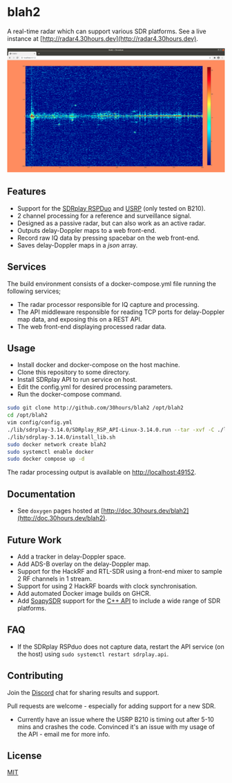 # blah2

A real-time radar which can support various SDR platforms. See a live instance at [http://radar4.30hours.dev](http://radar4.30hours.dev).

![blah2 example display](./example.png "blah2")

## Features

- Support for the [SDRplay RSPDuo](https://www.sdrplay.com/rspduo/) and [USRP](https://www.ettus.com/products/) (only tested on B210).
- 2 channel processing for a reference and surveillance signal.
- Designed as a passive radar, but can also work as an active radar.
- Outputs delay-Doppler maps to a web front-end.
- Record raw IQ data by pressing spacebar on the web front-end.
- Saves delay-Doppler maps in a *json* array.

## Services

The build environment consists of a docker-compose.yml file running the following services;

- The radar processor responsible for IQ capture and processing.
- The API middleware responsible for reading TCP ports for delay-Doppler map data, and exposing this on a REST API.
- The web front-end displaying processed radar data.

## Usage

- Install docker and docker-compose on the host machine.
- Clone this repository to some directory.
- Install SDRplay API to run service on host.
- Edit the config.yml for desired processing parameters.
- Run the docker-compose command.

```bash
sudo git clone http://github.com/30hours/blah2 /opt/blah2
cd /opt/blah2
vim config/config.yml
./lib/sdrplay-3.14.0/SDRplay_RSP_API-Linux-3.14.0.run --tar -xvf -C ./lib/sdrplay-3.14.0
./lib/sdrplay-3.14.0/install_lib.sh
sudo docker network create blah2
sudo systemctl enable docker
sudo docker compose up -d
```

The radar processing output is available on [http://localhost:49152](http://localhost:49152).

## Documentation

- See `doxygen` pages hosted at [http://doc.30hours.dev/blah2](http://doc.30hours.dev/blah2).

## Future Work

- Add a tracker in delay-Doppler space.
- Add ADS-B overlay on the delay-Doppler map.
- Support for the HackRF and RTL-SDR using a front-end mixer to sample 2 RF channels in 1 stream.
- Support for using 2 HackRF boards with clock synchronisation.
- Add automated Docker image builds on GHCR.
- Add [SoapySDR](https://github.com/pothosware/SoapySDR) support for the [C++ API](https://github.com/pothosware/SoapySDR/wiki/Cpp_API_Example) to include a wide range of SDR platforms.

## FAQ

- If the SDRplay RSPduo does not capture data, restart the API service (on the host) using `sudo systemctl restart sdrplay.api`.

## Contributing

Join the [Discord](https://discord.gg/ewNQbeK5Zn) chat for sharing results and support.

Pull requests are welcome - especially for adding support for a new SDR. 

- Currently have an issue where the USRP B210 is timing out after 5-10 mins and crashes the code. Convinced it's an issue with my usage of the API - email me for more info.

## License

[MIT](https://choosealicense.com/licenses/mit/)
